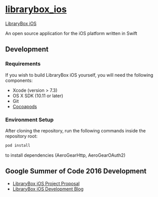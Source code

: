 # [librarybox_ios](http://librarybox.us/iOS/)

[LibraryBox iOS](http://librarybox.us/iOS/)

An open source application for the iOS platform written in Swift

## Development

### Requirements


If you wish to build LibraryBox iOS yourself, you will need the following components:

* Xcode (version > 7.3)
* OS X SDK (10.11 or later)
* Git
* [Cocoapods](https://cocoapods.org)

### Environment Setup
After cloning the repository, run the following commands inside the repository root:
```bash
pod install
```
to install dependencies (AeroGearHttp, AeroGearOAuth2)


## Google Summer of Code 2016 Development 
* [LibraryBox iOS Project Proposal](https://summerofcode.withgoogle.com/projects/#6529072016392192)
* [LibraryBox iOS Development Blog](docs/GSOC2016.pdf)
